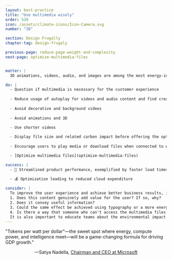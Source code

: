 ```yaml
---
layout: best-practice
title: "Use multimedia wisely"
order: 530
icon: /assets/climate-icons/Icon-Camera.svg
number: "28"

section: Design Frugally
chapter-tag: design-frugaly

previous-page: reduce-page-weight-and-complexity
next-page: optimize-multimedia-files


matter: |
  3D animations, videos, audio, and images are among the most energy-intensive content to store, transfer and load on user devices (CPU and memory usage). More video or audio content does not necessarily translate into better business performance or customer experience. They are hard to scan, aren’t search-friendly, aren’t always accessible, take up more storage space,  and can quickly become outdated. The spread of access to 5G has led to a growth in the energy consumption in general, so we need to use media only when it complements your user experience or business objectives. Besides that, not everyone has access to 5G, so your products should not rely on 5G for a good customer experience.

do: |
  - Question if multimedia is necessary for the customer experience
  
  - Reduce usage of autoplay for videos and audio content and find creative ways to display this kind of content
  
  - Avoid decorative and background videos
  
  - Avoid animations and 3D
  
  - Use shorter videos

  - Display file size and related carbon impact before offering the option to download and offer different versions (light, medium, original size)
  
  - Encourage users to play media or download files when connected to wired or wireless internet. This approach is less energy-intensive than using 5G and helps reduce smartphone obsolescence due to battery usage.

  - [Optimize multimedia files](optimize-multimedia-files)

success: |
  - 🧑 Streamlined product performance, exemplified by faster load times
 
  - 💰 Optimization leading to reduced cloud expenditure

consider: |
  To improve the user experience and achieve better business results, it is important to prioritize content that provides value to users and supports the narrative of your page or user journey.  Challenge any multimedia that is not critical or does not directly impact your KPIs. Before adding any multimedia files, ask yourself the following questions:
  1. Does this content genuinely add value for the user? If so, why?
  2. Does it convey useful information?
  3. Could the same effect be achieved using typography or a more energy-efficient vector graphic?
  4. Is there a way that someone who can't access the multimedia files can still understand the information and use the product?
  It is also important to educate teams about the environmental impact of multimedia, so this effort is not solely yours but shared by the entire organization. To create this shared understanding, objectives and commitment from your squad, we recommend you [Include the planet in your brief](include-the-planet-in-your-brief).
---
```


<div class="bigquote">
  <span class="highlight">"Tokens per watt per dollar"—the sweet spot where energy, compute power, and intelligence meet—will be a game-changing formula for driving GDP growth."</span>
</div>

<p style="text-align:center;">—Satya Nadella, <a href="https://www.linkedin.com/in/satyanadella?miniProfileUrn=urn%3Ali%3Afsd_profile%3AACoAAAEkwwAB9KEc2TrQgOLEQ-vzRyZeCDyc6DQ">Chairman and CEO at Microsoft</a></p>